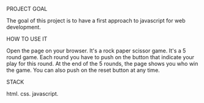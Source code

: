 PROJECT GOAL

The goal of this project is to have a first approach to javascript for web development.

HOW TO USE IT

Open the page on your browser. It's a rock paper scissor game.
It's a 5 round game.
Each round you have to push on the button that indicate your play for this round.
At the end of the 5 rounds, the page shows you who win the game.
You can also push on the reset button at any time.

STACK

html. css. javascript.
